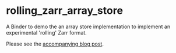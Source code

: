 # rolling_zarr_array_store

A Binder to demo the an array store implementation to implement an experimental 'rolling' Zarr format.

Please see the [accompanying  blog post](https://medium.com/p/a394fa48b671/).
